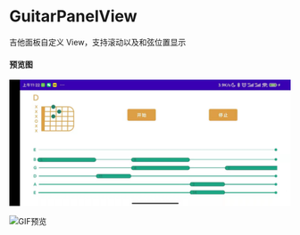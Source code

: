 # GuitarPanelView
吉他面板自定义 View，支持滚动以及和弦位置显示



#### 预览图

![预览](https://github.com/rianlu/GuitarPanelView/blob/main/img/preview.jpeg)



![GIF预览](https://github.com/rianlu/GuitarPanelView/blob/main/img/preview.gif)
